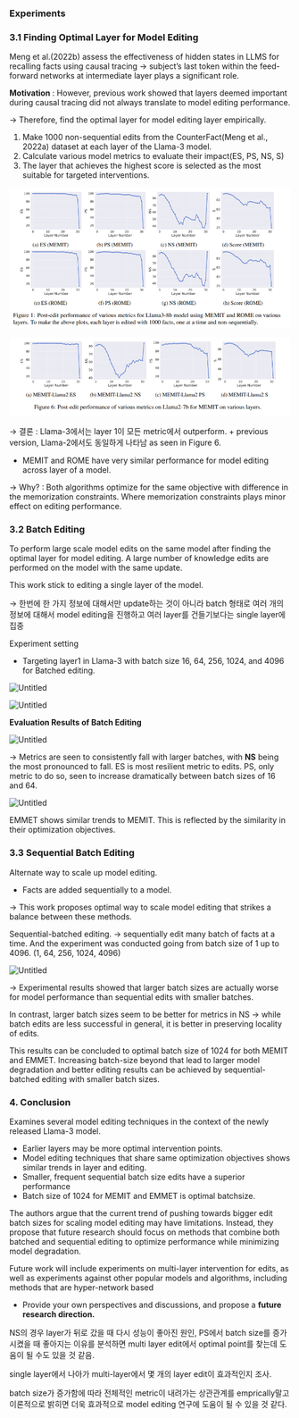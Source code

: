 ###  Experiments

### 3.1 Finding Optimal Layer for Model Editing

Meng et al.(2022b) assess the effectiveness of hidden states in LLMS for recalling facts using causal tracing → subject’s last token within the feed-forward networks at intermediate layer plays a significant role.

**Motivation** : However, previous work showed that layers deemed important during causal tracing did not always translate to model editing performance.

→ Therefore, find the optimal layer for model editing layer empirically.

1. Make 1000 non-sequential edits from the CounterFact(Meng et al., 2022a) dataset at each layer of the Llama-3 model.
2. Calculate various model metrics to evaluate their impact(ES, PS, NS, S)
3. The layer that achieves the highest score is selected as the most suitable for targeted interventions.

![Untitled](Untitled.png)

![Untitled](Untitled%201.png)

→ 결론 : Llama-3에서는 layer 1이 모든 metric에서 outperform. + previous version, Llama-2에서도 동일하게 나타남 as seen in Figure 6.

+ MEMIT and ROME have very similar performance for model editing across layer of a model.

→ Why? : Both algorithms optimize for the same objective with difference in the memorization constraints. Where memorization constraints plays minor effect on editing performance.

### 3.2 Batch Editing

To perform large scale model edits on the same model after finding the optimal layer for model editing. A large number of knowledge edits are performed on the model with the same update. 

This work stick to editing a single layer of the model.

→ 한번에 한 가지 정보에 대해서만 update하는 것이 아니라 batch 형태로 여러 개의 정보에 대해서 model editing을 진행하고 여러 layer를 건들기보다는 single layer에 집중

Experiment setting

- Targeting layer1 in Llama-3 with  batch size 16, 64, 256, 1024, and 4096 for Batched editing.

![Untitled](Blog%20Post%20%E1%84%8C%E1%85%A1%E1%86%A8%E1%84%89%E1%85%A5%E1%86%BC%2004c42d1fe7304b03af409de21c8b8e1a/Untitled%202.png)

![Untitled](Blog%20Post%20%E1%84%8C%E1%85%A1%E1%86%A8%E1%84%89%E1%85%A5%E1%86%BC%2004c42d1fe7304b03af409de21c8b8e1a/Untitled%203.png)

**Evaluation Results of Batch Editing**

![Untitled](Blog%20Post%20%E1%84%8C%E1%85%A1%E1%86%A8%E1%84%89%E1%85%A5%E1%86%BC%2004c42d1fe7304b03af409de21c8b8e1a/Untitled%204.png)

→ Metrics are seen to consistently fall with larger batches, with **NS** being the most pronounced to fall. ES is most resilient metric to edits. PS, only metric to do so, seen to increase dramatically between batch sizes of 16 and 64.

![Untitled](Blog%20Post%20%E1%84%8C%E1%85%A1%E1%86%A8%E1%84%89%E1%85%A5%E1%86%BC%2004c42d1fe7304b03af409de21c8b8e1a/Untitled%205.png)

EMMET shows similar trends to MEMIT. This is reflected by the similarity in their optimization objectives.

### 3.3 Sequential Batch Editing

Alternate way to scale up model editing.

- Facts are added sequentially to a model.

→ This work proposes optimal way to scale model editing that strikes a balance between these methods.

Sequential-batched editing. →  sequentially edit many batch of facts at a time. And the experiment was conducted going from batch size of 1 up to 4096. (1, 64, 256, 1024, 4096)

![Untitled](Blog%20Post%20%E1%84%8C%E1%85%A1%E1%86%A8%E1%84%89%E1%85%A5%E1%86%BC%2004c42d1fe7304b03af409de21c8b8e1a/Untitled%206.png)

→ Experimental results showed that larger batch sizes are actually worse for model performance than sequential edits with smaller batches. 

In contrast, larger batch sizes seem to be better for metrics in NS → while batch edits are less successful in general, it is better in preserving locality of edits.

This results can be concluded to optimal batch size of 1024 for both MEMIT and EMMET. Increasing batch-size beyond that lead to larger model degradation and better editing results can be achieved by sequential-batched editing with smaller batch sizes. 

### 4. Conclusion

Examines several model editing techniques in the context of the newly released Llama-3 model.

- Earlier layers may be more optimal intervention points.
- Model editing techniques that share same optimization objectives shows similar trends in layer and editing.
- Smaller, frequent sequential batch size edits have a superior performance
- Batch size of 1024 for MEMIT and EMMET is optimal batchsize.

 The authors argue that the current trend of pushing towards bigger edit batch sizes for scaling model editing may have limitations. Instead, they propose that future research should focus on methods that combine both batched and sequential editing to optimize performance while minimizing model degradation.

Future work will include experiments on multi-layer intervention for edits, as well as experiments against other popular models and algorithms, including methods that are hyper-network based

- Provide your own perspectives and discussions, and propose a **future research direction.**

NS의 경우 layer가 뒤로 갔을 때 다시 성능이 좋아진 원인, PS에서 batch size를 증가 시켰을 때 좋아지는 이유를 분석하면 multi layer edit에서 optimal point를 찾는데 도움이 될 수도 있을 것 같음.

single layer에서 나아가 multi-layer에서 몇 개의 layer edit이 효과적인지 조사.

batch size가 증가함에 따라 전체적인 metric이 내려가는 상관관계를 emprically말고 이론적으로 밝히면 더욱 효과적으로 model editing 연구에 도움이 될 수 있을 것 같다.
